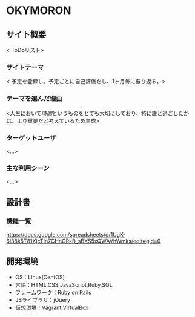 # OKYMORON

## サイト概要
< ToDoリスト>

### サイトテーマ
< 予定を登録し。予定ごとに自己評価をし、1ヶ月毎に振り返る。>

### テーマを選んだ理由
<人生において*時間*というものをとても大切にしており、特に誰と過ごしたかは、より重要だと考えているため生成>

### ターゲットユーザ
<...>

### 主な利用シーン
<...>

## 設計書

### 機能一覧
<https://docs.google.com/spreadsheets/d/1UgK-6l38k5T81XjcTIn7CHnGRkB_sBXS5xQWAVhWmks/edit#gid=0>

## 開発環境
- OS：Linux(CentOS)
- 言語：HTML,CSS,JavaScript,Ruby,SQL
- フレームワーク：Ruby on Rails
- JSライブラリ：jQuery
- 仮想環境：Vagrant,VirtualBox
